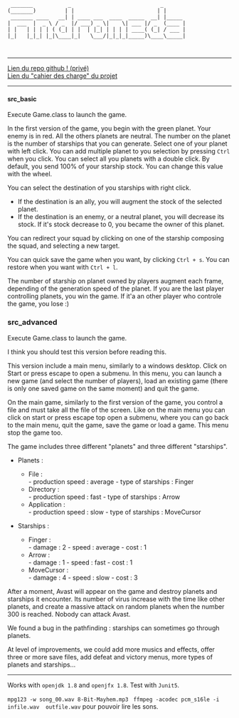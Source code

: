 ```
 _______           _                            _       
(_______)         | |                          | |      
 _______ ____   __| | ____ ___  ____  _____  __| |_____ 
|  ___  |  _ \ / _  |/ ___) _ \|    \| ___ |/ _  (____ |
| |   | | | | ( (_| | |  | |_| | | | | ____( (_| / ___ |
|_|   |_|_| |_|\____|_|   \___/|_|_|_|_____)\____\_____|
                                                        
                                                                              
```
----------------------

<a href="https://github.com/LaBayanne/Andromeda.git"> Lien du repo github ! (privé)</a>
</br>
<a href="https://docs.google.com/document/d/1InqnvMFz5X4-hOMiPz7J0wUCnQpDNI-ywEv3xuSAwLo/edit?usp=sharing">Lien du "cahier des charge" du projet</a>


-------------------------------
#### src_basic

Execute Game.class to launch the game.

In the first version of the game, you begin with the green planet. Your enemy is in red.
All the others planets are neutral. The number on the planet is the number of starships that you can generate.
Select one of your planet with left click. You can add multiple planet to you selection by pressing `Ctrl` when you click.
You can select all you planets with a double click.
By default, you send 100% of your starship stock. You can change this value with the wheel.

You can select the destination of you starships with right click.
 * If the destination is an ally, you will augment the stock of the selected planet.
 * If the destination is an enemy, or a neutral planet, you will decrease its stock.
 	If it's stock decrease to 0, you became the owner of this planet.
 
 You can redirect your squad by clicking on one of the starship composing the squad, and selecting a new target.
 
 You can quick save the game when you want, by clicking `Ctrl + s`. You can restore when you want with `Ctrl + l`.
 	
 The number of starship on planet owned by players augment each frame, depending of the generation speed of the planet.
 If you are the last player controlling planets, you win the game.
 If it'a an other player who controle the game, you lose :)


### src_advanced

Execute Game.class to launch the game.

I think you should test this version before reading this.

This version include a main menu, similarly to a windows desktop. Click on Start or press escape to open a submenu.
In this menu, you can launch a new game (and select the number of players), load an existing game (there is only one saved game on the same moment) and quit the game.

On the main game, similarly to the first version of the game, you control a file and must take all the file of the screen. Like on the main menu you can click on start or press escape top open a submenu, where you can go back to the main menu, quit the game, save the game or load a game. This menu stop the game too.

The game includes three different "planets" and three different "starships".

* Planets :

	- File : 			
			- production speed : 		average
			- type of starships : 	Finger
	- Directory : 		
			- production speed : 		fast
			- type of starships : 	Arrow
	- Application : 	
			- production speed : 		slow
			- type of starships : 	MoveCursor
						
* Starships :

	- Finger :			
			- damage :					2
			- speed : 					average
			- cost :					1
	- Arrow : 			
			- damage : 				1
			- speed : 					fast
			- cost : 					1
	- MoveCursor : 	
			- damage : 				4
			- speed :					slow
			- cost :					3
			

After a moment, Avast will appear on the game and destroy planets and starships it encounter. Its number of virus increase with the time like other planets, and create a massive attack on random planets when the number 300 is reached. Nobody can attack Avast.


We found a bug in the pathfinding : starships can sometimes go through planets.

At level of improvements, we could add more musics and effects, offer three or more save files, add defeat and victory menus, more types of planets and starships...

---------------
 Works with `openjdk 1.8` and `openjfx 1.8`.
 Test with `Junit5`.
 
 `mpg123 -w song_00.wav 8-Bit-Mayhem.mp3 `
 `ffmpeg -acodec pcm_s16le -i infile.wav  outfile.wav` pour pouvoir lire les sons.
